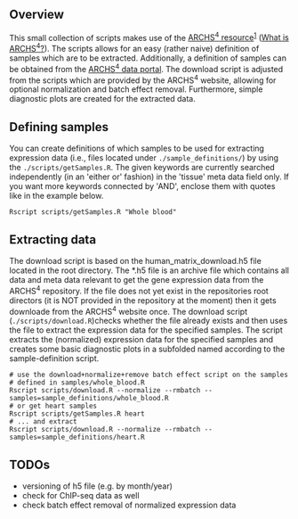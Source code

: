 ## Overview
This small collection of scripts makes use of the [ARCHS<sup>4</sup> resource](http://amp.pharm.mssm.edu/archs4/)<sup>[1](https://www.biorxiv.org/content/early/2017/09/15/189092)</sup> ([What is ARCHS<sup>4</sup>?](https://github.com/MaayanLab/archs4-extension#what-is-archs4)).
The scripts allows for an easy (rather naive) definition of samples which are to be extracted. Additionally,
a definition of samples can be obtained from the [ARCHS<sup>4</sup> data portal](http://amp.pharm.mssm.edu/archs4/data.html).
The download script is adjusted from the scripts which are provided by the ARCHS<sup>4</sup> website, allowing for optional normalization and batch effect removal.
Furthermore, simple diagnostic plots are created for the extracted data.

## Defining samples
You can create definitions of which samples to be used for extracting expression data (i.e., files
located under `./sample_definitions/`) by using the `./scripts/getSamples.R`.
The given keywords are currently searched independently (in an 'either or' fashion) in the 'tissue' meta data field only.
If you want more keywords connected by 'AND', enclose them with quotes like in the example below.

```{bash}
Rscript scripts/getSamples.R "Whole blood"
```

## Extracting data
The download script is based on the human_matrix_download.h5 file located in the root directory.
The *.h5 file is an archive file which contains all data and meta data relevant to get the 
gene expression data from the ARCHS<sup>4</sup> repository. If the file does not yet exist in the repositories root directors (it is NOT provided in the repository at the moment) then it gets downloade from the ARCHS<sup>4</sup> website once. 
The download script (`./scripts/download.R`)checks whether the file already exists and then uses the file to extract the expression data for 
the specified samples. The script extracts the (normalized) expression data for the specified samples
and creates some basic diagnostic plots in a subfolded named according to the sample-definition script.

```{bash}
# use the download+normalize+remove batch effect script on the samples
# defined in samples/whole_blood.R
Rscript scripts/download.R --normalize --rmbatch --samples=sample_definitions/whole_blood.R
# or get heart samples
Rscript scripts/getSamples.R heart
# ... and extract
Rscript scripts/download.R --normalize --rmbatch --samples=sample_definitions/heart.R
```

## TODOs

* versioning of h5 file (e.g. by month/year)
* check for ChIP-seq data as well
* check batch effect removal of normalized expression data
